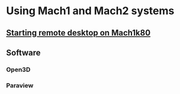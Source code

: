# Using Mach1 and Mach2 systems
## [Starting remote desktop on Mach1k80](Connecting_graphically.md)
## Software
### Open3D
### Paraview
